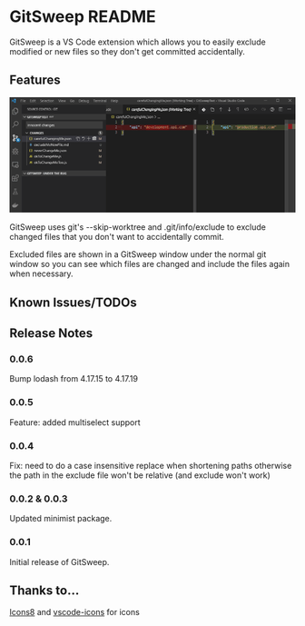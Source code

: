 # GitSweep README

GitSweep is a VS Code extension which allows you to easily exclude modified or new files so they don't get committed accidentally. 

## Features

![gitsweep in action](images/gitSweep.gif)

GitSweep uses git's --skip-worktree and .git/info/exclude to exclude changed files that you don't want to accidentally commit.

Excluded files are shown in a GitSweep window under the normal git window so you can see which files are changed and include the files again when necessary.

<!-- TODO config for skip-worktree or assume-unchanged
## Extension Settings

This extension contributes the following settings:

* `myExtension.enable`: enable/disable this extension
* `myExtension.thing`: set to `blah` to do something
-->
## Known Issues/TODOs

## Release Notes

### 0.0.6

Bump lodash from 4.17.15 to 4.17.19

### 0.0.5

Feature: added multiselect support

### 0.0.4

Fix: need to do a case insensitive replace when shortening paths otherwise the
path in the exclude file won't be relative (and exclude won't work)

### 0.0.2 & 0.0.3

Updated minimist package.

### 0.0.1

Initial release of GitSweep.

## Thanks to...
[Icons8](https://icons8.com) and [vscode-icons](https://github.com/microsoft/vscode-icons) for icons